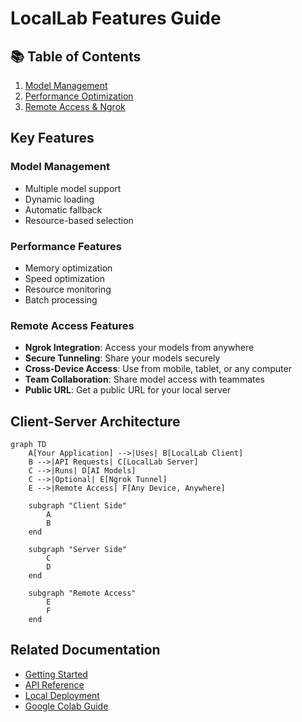 # LocalLab Features Guide

## 📚 Table of Contents

1. [Model Management](./models.md)
2. [Performance Optimization](./performance.md)
3. [Remote Access & Ngrok](./models.md#remote-access-with-ngrok)

## Key Features

### Model Management

- Multiple model support
- Dynamic loading
- Automatic fallback
- Resource-based selection

### Performance Features

- Memory optimization
- Speed optimization
- Resource monitoring
- Batch processing

### Remote Access Features

- **Ngrok Integration**: Access your models from anywhere
- **Secure Tunneling**: Share your models securely
- **Cross-Device Access**: Use from mobile, tablet, or any computer
- **Team Collaboration**: Share model access with teammates
- **Public URL**: Get a public URL for your local server

## Client-Server Architecture

```mermaid
graph TD
    A[Your Application] -->|Uses| B[LocalLab Client]
    B -->|API Requests| C[LocalLab Server]
    C -->|Runs| D[AI Models]
    C -->|Optional| E[Ngrok Tunnel]
    E -->|Remote Access| F[Any Device, Anywhere]

    subgraph "Client Side"
        A
        B
    end

    subgraph "Server Side"
        C
        D
    end

    subgraph "Remote Access"
        E
        F
    end
```

## Related Documentation

- [Getting Started](../guides/getting-started.md)
- [API Reference](../guides/API.md)
- [Local Deployment](../deployment/local.md)
- [Google Colab Guide](../colab/README.md)
